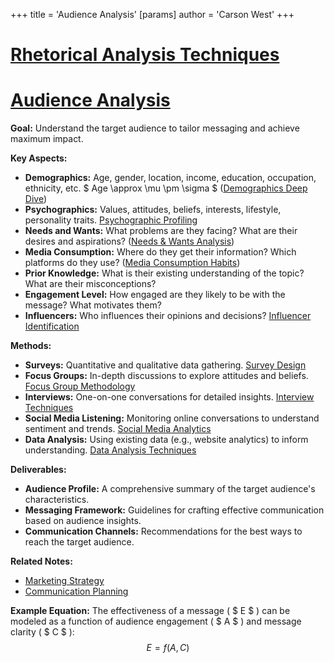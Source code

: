 +++
 title = 'Audience Analysis'
[params]
	author = 'Carson West'
+++
# [Rhetorical Analysis Techniques](./../rhetorical-analysis-techniques/)
# [Audience Analysis](./../audience-analysis/)

**Goal:** Understand the target audience to tailor messaging and achieve maximum impact.

**Key Aspects:**

* **Demographics:** Age, gender, location, income, education, occupation, ethnicity, etc.   $ Age \approx \mu \pm \sigma $   ([Demographics Deep Dive](./../demographics-deep-dive/))
* **Psychographics:** Values, attitudes, beliefs, interests, lifestyle, personality traits. [Psychographic Profiling](./../psychographic-profiling/)
* **Needs and Wants:** What problems are they facing? What are their desires and aspirations?  ([Needs & Wants Analysis](./../needs-&-wants-analysis/))
* **Media Consumption:** Where do they get their information? Which platforms do they use?  ([Media Consumption Habits](./../media-consumption-habits/))
* **Prior Knowledge:** What is their existing understanding of the topic?  What are their misconceptions?
* **Engagement Level:** How engaged are they likely to be with the message? What motivates them?
* **Influencers:** Who influences their opinions and decisions? [Influencer Identification](./../influencer-identification/)


**Methods:**

* **Surveys:**  Quantitative and qualitative data gathering. [Survey Design](./../survey-design/)
* **Focus Groups:**  In-depth discussions to explore attitudes and beliefs. [Focus Group Methodology](./../focus-group-methodology/)
* **Interviews:** One-on-one conversations for detailed insights. [Interview Techniques](./../interview-techniques/)
* **Social Media Listening:** Monitoring online conversations to understand sentiment and trends. [Social Media Analytics](./../social-media-analytics/)
* **Data Analysis:** Using existing data (e.g., website analytics) to inform understanding. [Data Analysis Techniques](./../data-analysis-techniques/)


**Deliverables:**

* **Audience Profile:** A comprehensive summary of the target audience's characteristics.
* **Messaging Framework:** Guidelines for crafting effective communication based on audience insights.
* **Communication Channels:** Recommendations for the best ways to reach the target audience.


**Related Notes:**

* [Marketing Strategy](./../marketing-strategy/)
* [Communication Planning](./../communication-planning/)


**Example Equation:**  The effectiveness of a message ( $ E $ ) can be modeled as a function of audience engagement ( $ A $ ) and message clarity ( $ C $ ):   $$ E = f(A, C) $$  
